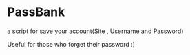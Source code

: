 # PassBank
a script for save your account(Site , Username and Password) 

Useful for those who forget their password :)
